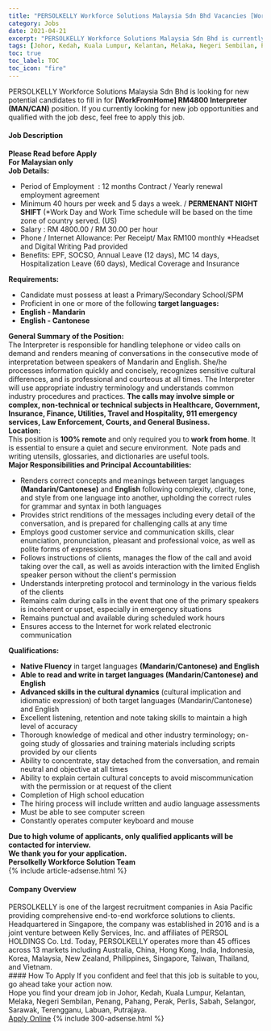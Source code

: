 ```yaml
---
title: "PERSOLKELLY Workforce Solutions Malaysia Sdn Bhd Vacancies [WorkFromHome] RM4800 Interpreter (MAN/CAN)" 
category: Jobs 
date: 2021-04-21 
excerpt: "PERSOLKELLY Workforce Solutions Malaysia Sdn Bhd is currently looking for suitable person to fill in the [WorkFromHome] RM4800 Interpreter (MAN/CAN) which based in Johor, Kedah, Kuala Lumpur, Kelantan, Melaka, Negeri Sembilan, Penang, Pahang, Perak, Perlis, Sabah, Selangor, Sarawak, Terengganu, Labuan, Putrajaya" 
tags: [Johor, Kedah, Kuala Lumpur, Kelantan, Melaka, Negeri Sembilan, Penang, Pahang, Perak, Perlis, Sabah, Selangor, Sarawak, Terengganu, Labuan, Putrajaya] 
toc: true 
toc_label: TOC 
toc_icon: "fire" 
--- 
```


<p>PERSOLKELLY Workforce Solutions Malaysia Sdn Bhd is looking for new potential candidates to fill in for <b>[WorkFromHome] RM4800 Interpreter (MAN/CAN)</b> position. If you currently looking for new job opportunities and qualified with the job desc, feel free to apply this job.
</p><div><div><h4>Job Description</h4></div><div><div><span><div><div><strong>Please Read before Apply<br>For Malaysian only</strong><div><strong>Job Details:</strong></div><ul><li>Period of Employment&#160; : 12 months Contract / Yearly renewal employment agreement</li><li>Minimum 40 hours per week and 5 days a week. / <strong>PERMENANT NIGHT SHIFT</strong> (*Work Day and Work Time schedule will be based on the time zone of country served. (US)</li><li>Salary : RM 4800.00 / RM 30.00 per hour</li><li>Phone / Internet Allowance: Per Receipt/ Max RM100 monthly *Headset and Digital Writing Pad provided</li><li>Benefits: EPF, SOCSO, Annual Leave (12 days), MC 14 days, Hospitalization Leave (60 days), Medical Coverage and Insurance</li></ul><strong>Requirements:</strong><ul><li>Candidate must possess at least a Primary/Secondary School/SPM</li><li>Proficient in one or more of the following <strong>target languages:</strong></li><li><strong><strong>English - Mandarin</strong></strong></li><li><strong>English - Cantonese</strong></li></ul><div><strong>General Summary of the Positio</strong><strong>n:</strong></div><div>The Interpreter is responsible for handling telephone or video calls on demand and renders meaning of conversations in the consecutive mode of interpretation between speakers of Mandarin and English. She/he processes information quickly and concisely, recognizes sensitive cultural differences, and is professional and courteous at all times. The Interpreter will use appropriate industry terminology and understands common industry procedures and practices. <strong>The calls may involve simple or complex, non-technical or technical subjects in Healthcare, Government, Insurance, Finance, Utilities, Travel and Hospitality, 911 emergency services, Law Enforcement, Courts, and General Business.</strong></div><div><strong>Location:</strong></div><div>This position is <strong>100% remote</strong> and only required you to<strong> work from home</strong>. It is essential to ensure a quiet and secure environment.&#160; Note pads and writing utensils, glossaries, and dictionaries are useful tools.&#160;</div><div><strong>Major Responsibilities and Principal Accountabilities:</strong></div><ul><li>Renders correct concepts and meanings between target languages <strong>(</strong><b>Mandarin/Cantonese)</b>&#160;and <strong>English</strong> following complexity, clarity, tone, and style from one language into another, upholding the correct rules for grammar and syntax in both languages</li><li>Provides strict renditions of the messages including every detail of the conversation, and is prepared for challenging calls at any time</li><li>Employs good customer service and communication skills, clear enunciation, pronunciation, pleasant and professional voice, as well as polite forms of expressions</li><li>Follows instructions of clients, manages the flow of the call and avoid taking over the call, as well as avoids interaction with the limited English speaker person without the client's permission</li><li>Understands interpreting protocol and terminology in the various fields of the clients</li><li>Remains calm during calls in the event that one of the primary speakers is incoherent or upset, especially in emergency situations</li><li>Remains punctual and available during scheduled work hours</li><li>Ensures access to the Internet for work related electronic communication</li></ul><strong>Qualifications:</strong><ul><li><strong>Native Fluency</strong> in target languages <strong>(Mandarin/Cantonese) and English&#160;</strong></li><li><strong>Able to read and write in target languages&#160;</strong><strong>(Mandarin/Cantonese) and English</strong></li><li><strong>Advanced skills in the cultural dynamics</strong> (cultural implication and idiomatic expression) of both target languages (Mandarin/Cantonese) and English</li><li>Excellent listening, retention and note taking skills to maintain a high level of accuracy</li><li>Thorough knowledge of medical and other industry terminology; on-going study of glossaries and training materials including scripts provided by our clients</li><li>Ability to concentrate, stay detached from the conversation, and remain neutral and objective at all times</li><li>Ability to explain certain cultural concepts to avoid miscommunication with the permission or at request of the client</li><li>Completion of High school education</li><li>The hiring process will include written and audio language assessments</li><li>Must be able to see computer screen</li><li>Constantly operates computer keyboard and mouse</li></ul><div><strong>Due to high volume of applicants, only qualified applicants will be contacted for interview.&#160;</strong></div><div><strong>We thank you for your application.</strong></div><div><strong>Persolkelly Workforce Solution Team</strong></div></div></div></span></div></div></div> 
{% include article-adsense.html %} 
<div><div><h4>Company Overview</h4></div><div><div><span><div><div>
	PERSOLKELLY is one of the largest recruitment companies in Asia Pacific providing comprehensive end-to-end workforce solutions to clients. Headquartered in Singapore, the company was established in 2016 and is a joint venture between Kelly Services, Inc. and affiliates of PERSOL HOLDINGS Co. Ltd. Today, PERSOLKELLY operates more than 45 offices across 13 markets including Australia, China, Hong Kong, India, Indonesia, Korea, Malaysia, New Zealand, Philippines, Singapore, Taiwan, Thailand, and Vietnam.&#160;</div></div></span></div></div></div> 
#### How To Apply 
If you confident and feel that this job is suitable to you, go ahead take your action now. <br/> 
Hope you find your dream job in Johor, Kedah, Kuala Lumpur, Kelantan, Melaka, Negeri Sembilan, Penang, Pahang, Perak, Perlis, Sabah, Selangor, Sarawak, Terengganu, Labuan, Putrajaya. <br/> 
<a href="https://www.jobstreet.com.my/en/job/[workfromhome]-rm4800-interpreter-man-can-4543979?jobId=jobstreet-my-job-4543979&" class="btn btn--info" target="_blank" rel="nofollow noopenner">Apply Online</a> 
{% include 300-adsense.html %} 